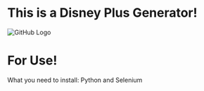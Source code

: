 # This is a Disney Plus Generator! 
![GitHub Logo](https://avatars.githubusercontent.com/u/163546443?v=4)
# For Use!
What you need to install: Python and Selenium
